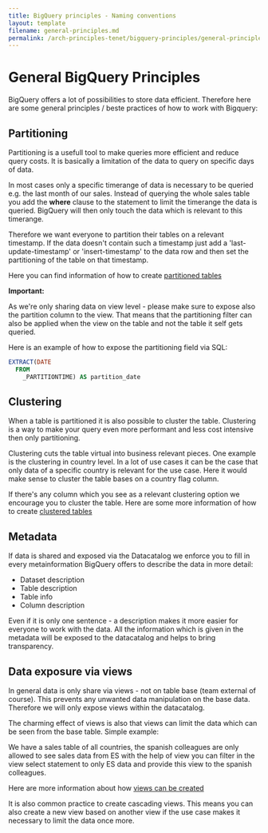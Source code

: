 ```yaml
---
title: BigQuery principles - Naming conventions
layout: template
filename: general-principles.md
permalink: /arch-principles-tenet/bigquery-principles/general-principles/
--- 
```



# General BigQuery Principles

BigQuery offers a lot of possibilities to store data efficient. Therefore here are some general principles /
beste practices of how to work with Bigquery: 


## Partitioning

Partitioning is a usefull tool to make queries more efficient and reduce query costs. It is basically a 
limitation of the data to query on specific days of data. 

In most cases only a specific timerange of data is necessary to be queried e.g. the last month of our sales. 
Instead of querying the whole sales table you add the **where** clause to the statement to limit the timerange
the data is queried. BigQuery will then only touch the data which is relevant to this timerange. 

Therefore we want everyone to partition their tables on a relevant timestamp. If the data doesn't contain such 
a timestamp just add a 'last-update-timestamp' or 'insert-timestamp' to the data row and then set the partitioning
of the table on that timestamp.

Here you can find information of how to create [partitioned tables](https://cloud.google.com/bigquery/docs/partitioned-tables)

**Important:**

As we're only sharing data on view level - please make sure to expose also the partition column to the view. 
That means that the partitioning filter can also be applied when the view on the table and not the table it self 
gets queried. 

Here is an example of how to expose the partitioning field via SQL: 

````sql
EXTRACT(DATE
  FROM
    _PARTITIONTIME) AS partition_date
````


## Clustering 

When a table is partitioned it is also possible to cluster the table. Clustering is a way to make your query even more performant
and less cost intensive then only partitioning. 

Clustering cuts the table virtual into business relevant pieces. One example is the clustering in country level. 
In a lot of use cases it can be the case that only data of a specific country is relevant for the use case. Here 
it would make sense to cluster the table bases on a country flag column. 

If there's any column which you see as a relevant clustering option we encourage you to cluster the table. 
Here are some more information of how to create [clustered tables](https://cloud.google.com/bigquery/docs/creating-partitioned-tables)

## Metadata

If data is shared and exposed via the Datacatalog we enforce you to fill in every metainformation BigQuery offers 
to describe the data in more detail: 

- Dataset description 
- Table description 
- Table info
- Column description

Even if it is only one sentence - a description makes it more easier for everyone to work with the data. All the information 
which is given in the metadata will be exposed to the datacatalog and helps to bring transparency. 


## Data exposure via views 

In general data is only share via views - not on table base (team external of course). This prevents any unwanted 
data manipulation on the base data. Therefore we will only expose views within the datacatalog. 

The charming effect of views is also that views can limit the data which can be seen from the base table. Simple 
example: 

We have a sales table of all countries, the spanish colleagues are only allowed to see sales data from ES 
with the help of view you can filter in the view select statement to only ES data and provide this view to the 
spanish colleagues. 

Here are more information about how [views can be created](https://cloud.google.com/bigquery/docs/views)

It is also common practice to create cascading views. This means you can also create a new view based on another 
view if the use case makes it necessary to limit the data once more. 

